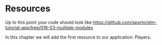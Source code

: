 # Resources

Up to this point your code should look like <https://github.com/sporto/elm-tutorial-app/tree/018-03-multiple-modules>

In this chapter we will add the first resource to our application: Players.
